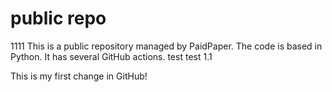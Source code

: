 # public repo
1111
This is a public repository managed by PaidPaper. The code is based in Python. It has several GitHub actions.
test
test 1.1


This is my first change in GitHub! 
